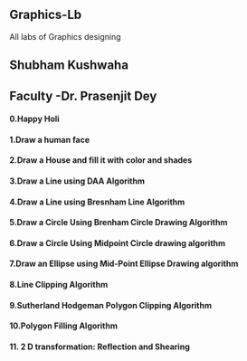 ## Graphics-Lb

All labs of Graphics designing

## Shubham Kushwaha

## Faculty -Dr. Prasenjit Dey

#### 0.Happy Holi

#### 1.Draw a human face

#### 2.Draw a House and fill it with color and shades

#### 3.Draw a Line using DAA Algorithm

#### 4.Draw a Line using Bresnham Line Algorithm

#### 5.Draw a Circle Using Brenham Circle Drawing Algorithm

#### 6.Draw a Circle Using Midpoint Circle drawing algorithm

#### 7.Draw an Ellipse using Mid-Point Ellipse Drawing algorithm

#### 8.Line Clipping Algorithm

#### 9.Sutherland Hodgeman Polygon Clipping Algorithm

#### 10.Polygon Filling Algorithm

#### 11. 2 D transformation: Reflection and Shearing
